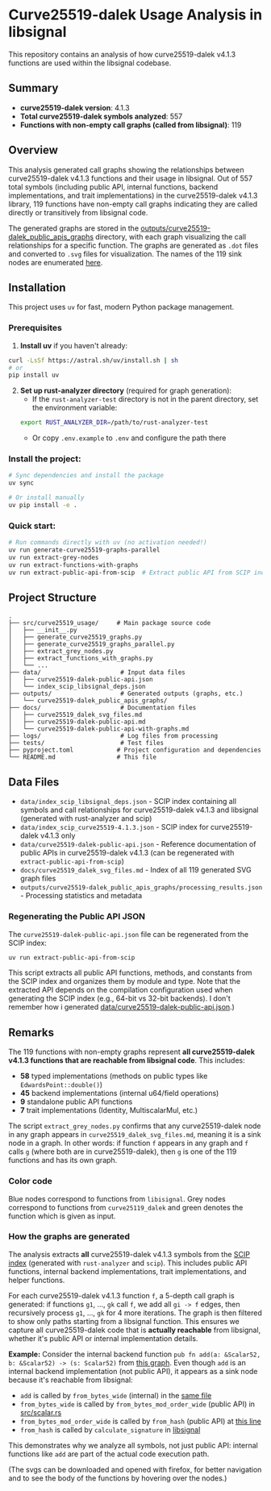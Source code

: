 # Curve25519-dalek Usage Analysis in libsignal

This repository contains an analysis of how curve25519-dalek v4.1.3 functions are used within the libsignal codebase.

## Summary

- **curve25519-dalek version**: 4.1.3
- **Total curve25519-dalek symbols analyzed**: 557
- **Functions with non-empty call graphs (called from libsignal)**: 119

## Overview

This analysis generated call graphs showing the relationships between curve25519-dalek v4.1.3 functions and their usage in libsignal. Out of 557 total symbols (including public API, internal functions, backend implementations, and trait implementations) in the curve25519-dalek v4.1.3 library, 119 functions have non-empty call graphs indicating they are called directly or transitively from libsignal code. 

The generated graphs are stored in the [outputs/curve25519-dalek_public_apis_graphs](outputs/curve25519-dalek_public_apis_graphs) directory, with each graph visualizing the call relationships for a specific function. The graphs are generated as `.dot` files and converted to `.svg` files for visualization. The names of the 119 sink nodes are enumerated [here](docs/curve25519_dalek_svg_files.md). 

## Installation

This project uses `uv` for fast, modern Python package management.

### Prerequisites

1. **Install uv** if you haven't already:
```bash
curl -LsSf https://astral.sh/uv/install.sh | sh
# or
pip install uv
```

2. **Set up rust-analyzer directory** (required for graph generation):
   - If the `rust-analyzer-test` directory is not in the parent directory, set the environment variable:
   ```bash
   export RUST_ANALYZER_DIR=/path/to/rust-analyzer-test
   ```
   - Or copy `.env.example` to `.env` and configure the path there

### Install the project:
```bash
# Sync dependencies and install the package
uv sync

# Or install manually
uv pip install -e .
```

### Quick start:
```bash
# Run commands directly with uv (no activation needed!)
uv run generate-curve25519-graphs-parallel
uv run extract-grey-nodes
uv run extract-functions-with-graphs
uv run extract-public-api-from-scip  # Extract public API from SCIP index
```

## Project Structure

```
.
├── src/curve25519_usage/     # Main package source code
│   ├── __init__.py
│   ├── generate_curve25519_graphs.py
│   ├── generate_curve25519_graphs_parallel.py
│   ├── extract_grey_nodes.py
│   ├── extract_functions_with_graphs.py
│   └── ...
├── data/                      # Input data files
│   ├── curve25519-dalek-public-api.json
│   └── index_scip_libsignal_deps.json
├── outputs/                   # Generated outputs (graphs, etc.)
│   └── curve25519-dalek_public_apis_graphs/
├── docs/                      # Documentation files
│   ├── curve25519_dalek_svg_files.md
│   ├── curve25519-dalek-public-api.md
│   └── curve25519-dalek-public-api-with-graphs.md
├── logs/                      # Log files from processing
├── tests/                     # Test files
├── pyproject.toml            # Project configuration and dependencies
└── README.md                 # This file
```

## Data Files

- `data/index_scip_libsignal_deps.json` - SCIP index containing all symbols and call relationships for curve25519-dalek v4.1.3 and libsignal (generated with rust-analyzer and scip)
- `data/index_scip_curve25519-4.1.3.json` - SCIP index for curve25519-dalek v4.1.3 only
- `data/curve25519-dalek-public-api.json` - Reference documentation of public APIs in curve25519-dalek v4.1.3 (can be regenerated with `extract-public-api-from-scip`)
- `docs/curve25519_dalek_svg_files.md` - Index of all 119 generated SVG graph files
- `outputs/curve25519-dalek_public_apis_graphs/processing_results.json` - Processing statistics and metadata

### Regenerating the Public API JSON

The `curve25519-dalek-public-api.json` file can be regenerated from the SCIP index:

```bash
uv run extract-public-api-from-scip
```

This script extracts all public API functions, methods, and constants from the SCIP index and organizes them by module and type. Note that the extracted API depends on the compilation configuration used when generating the SCIP index (e.g., 64-bit vs 32-bit backends). I don't remember how i generated [data/curve25519-dalek-public-api.json](https://github.com/Beneficial-AI-Foundation/analyse_curve_fns_usage_in_signal/blob/master/data/curve25519-dalek-public-api.json).)

## Remarks

The 119 functions with non-empty graphs represent **all curve25519-dalek v4.1.3 functions that are reachable from libsignal code**. This includes:
- **58** typed implementations (methods on public types like `EdwardsPoint::double()`)
- **45** backend implementations (internal u64/field operations)
- **9** standalone public API functions
- **7** trait implementations (Identity, MultiscalarMul, etc.)

The script `extract_grey_nodes.py` confirms that any curve25519-dalek node in any graph appears in `curve25519_dalek_svg_files.md`, meaning it is a sink node in a graph. In other words: if function `f` appears in any graph and `f` calls `g` (where both are in curve25519-dalek), then `g` is one of the 119 functions and has its own graph.

### Color code
 
 Blue nodes correspond to functions from `libisignal`. Grey nodes correspond to functions from `curve25119_dalek` and green denotes the function which is given as input.

### How the graphs are generated

The analysis extracts **all** curve25519-dalek v4.1.3 symbols from the [SCIP index](https://github.com/Beneficial-AI-Foundation/rust-analyzer-test/blob/master/index_scip_libsignal_deps.json) (generated with `rust-analyzer` and `scip`). This includes public API functions, internal backend implementations, trait implementations, and helper functions.

For each curve25519-dalek v4.1.3 function `f`, a 5-depth call graph is generated: if functions `g1`, ..., `gk` call `f`, we add all `gi -> f` edges, then recursively process `g1`, ..., `gk` for 4 more iterations. The graph is then filtered to show only paths starting from a libsignal function. This ensures we capture all curve25519-dalek code that is **actually reachable** from libsignal, whether it's public API or internal implementation details.

**Example:** Consider the internal backend function `pub fn add(a: &Scalar52, b: &Scalar52) -> (s: Scalar52)` from [this graph](https://github.com/Beneficial-AI-Foundation/analyse_curve_fns_usage_in_signal/blob/dbe6f44608895a22a908dfaa37bd955f17ff2890/curve25519-dalek_public_apis_graphs/backend_serial_u64_scalar_impl__Scalar52_add_5.svg). Even though `add` is an internal backend implementation (not public API), it appears as a sink node because it's reachable from libsignal:
- `add` is called by `from_bytes_wide` (internal) in the [same file](https://github.com/Beneficial-AI-Foundation/curve25519-dalek/blob/c396de153573ee410853a3e6090b5952d476034c/curve25519-dalek/src/backend/serial/u64/scalar.rs#L139)
- `from_bytes_wide` is called by `from_bytes_mod_order_wide` (public API) in [src/scalar.rs](https://github.com/Beneficial-AI-Foundation/curve25519-dalek/blob/c396de153573ee410853a3e6090b5952d476034c/curve25519-dalek/src/scalar.rs#L250)
- `from_bytes_mod_order_wide` is called by `from_hash` (public API) at [this line](https://github.com/Beneficial-AI-Foundation/curve25519-dalek/blob/c396de153573ee410853a3e6090b5952d476034c/curve25519-dalek/src/scalar.rs#L672)
- `from_hash` is called by `calculate_signature` in [libsignal](https://github.com/signalapp/libsignal/blob/be9e9a3ab6dee816fdf50ace6443b22a1ee00472/rust/core/src/curve/curve25519.rs#L89)

This demonstrates why we analyze all symbols, not just public API: internal functions like `add` are part of the actual code execution path.

(The svgs can be downloaded and opened with firefox, for better navigation and to see the body of the functions by hovering over the nodes.) 
